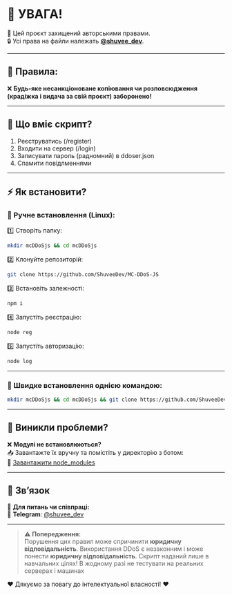 # 🚨 УВАГА!  

📌 Цей проєкт захищений авторськими правами.  
🔒 Усі права на файли належать **[@shuvee_dev](https://github.com/shuvee_dev)**.  

---

## 📜 Правила:  
❌ **Будь-яке несанкціоноване копіювання чи розповсюдження (крадіжка і видача за свій проєкт) заборонено!**  

---

## 📜 Що вміє скрипт?  
1. Реєструватись (/register)
2. Входити на сервер (/login)
3. Записувати пароль (радномний) в ddoser.json
4. Спамити повідлменнями


---

## ⚡ Як встановити?  

### 🔧 Ручне встановлення (Linux):  
1️⃣ Створіть папку:  
```bash
mkdir mcDDoSjs && cd mcDDoSjs
```  
2️⃣ Клонуйте репозиторій:  
```bash
git clone https://github.com/ShuveeDev/MC-DDoS-JS
```  
3️⃣ Встановіть залежності:  
```bash
npm i
```  
4️⃣ Запустіть реєстрацію:  
```bash
node reg
```
5️⃣ Запустіть авторизацію:  
```bash
node log
```
---

### 🚀 Швидке встановлення однією командою:  
```bash
mkdir mcDDoSjs && cd mcDDoSjs && git clone https://github.com/ShuveeDev/MC-DDoS-JS && npm i && node reg.js
```  

---

## 🔧 Виникли проблеми?  
❌ **Модулі не встановлюються?**  
📥 Завантажте їх вручну та помістіть у директорію з ботом:  
🔗 [Завантажити node_modules](https://www.dropbox.com/scl/fi/5ei4hxbr2oz36o2qj6rto/node_modules.zip?rlkey=w922zpk6zss5vevt4sxb0y0ha&st=hygf2cae&dl=1)  

---

## 📩 Зв’язок  
📢 **Для питань чи співпраці:**  
📲 **Telegram**: [@shuvee_dev](https://t.me/shuvee_dev)  

---

> **⚠️ Попередження:**  
> Порушення цих правил може спричинити **юридичну відповідальність**.
Використання DDoS є незаконним і може понести **юридичну відповідальність**.
Скрипт наданий лише в навчальних цілях! В жодному разі не тестувати на реальних серверах і машинах

❤️ Дякуємо за повагу до інтелектуальної власності! ❤️

